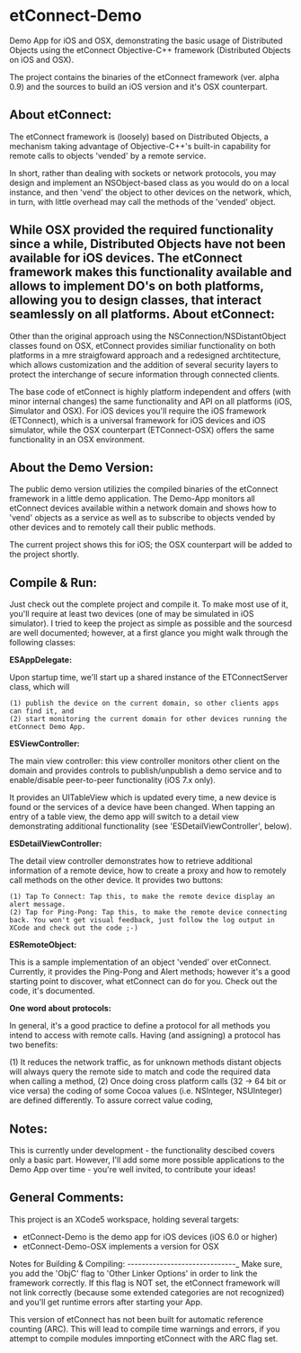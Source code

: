 etConnect-Demo
==============

Demo App for iOS and OSX, demonstrating the basic usage of Distributed Objects using the etConnect Objective-C++ framework
(Distributed Objects on iOS and OSX). 

The project contains the binaries of the etConnect framework (ver. alpha 0.9) and the sources to build an iOS version and it's OSX counterpart.

About etConnect:
----------------
The etConnect framework is (loosely) based on Distributed Objects, a mechanism taking advantage of Objective-C++'s built-in capability
for remote calls to objects 'vended' by a remote service.

In short, rather than dealing with sockets or network protocols, you may design and implement an NSObject-based class as you
would do on a local instance, and then 'vend' the object to other devices on the network, which, in turn, with little overhead
may call the methods of the 'vended' object.

While OSX provided the required functionality since a while, Distributed Objects have not been available for iOS devices. The etConnect
framework makes this functionality available and allows to implement DO's on both platforms, allowing you to design classes, that
interact seamlessly on all platforms. 
About etConnect:
----------------

Other than the original approach using the NSConnection/NSDistantObject classes found on OSX, etConnect provides similiar
functionality on both platforms in a mre straigfoward approach and a redesigned archtitecture, which allows customization and
the addition of several security layers to protect the interchange of secure information through connected clients.

The base code of etConnect is highly platform independent and offers (with minor internal changes) the same functionality and API
on all platforms (iOS, Simulator and OSX). For iOS devices you'll require the iOS framework (ETConnect), which is a universal framework
for iOS devices and iOS simulator, while the OSX counterpart (ETConnect-OSX) offers the same functionality in an OSX environment. 


About the Demo Version:
-----------------------
The public demo version utilizies the compiled binaries of the etConnect framework in a little demo application.
The Demo-App monitors all etConnect devices available within a network domain and shows how to 'vend' objects as a service as well as to subscribe to 
objects vended by other devices and to remotely call their public methods.  

The current project shows this for iOS; the OSX counterpart will be added to the project shortly.  

Compile & Run:
--------------
Just check out the complete project and compile it. To make most use of it, you'll require at least two devices (one of
may be simulated in iOS simulator). I tried to keep the project as simple as possible and the sourcesd are well documented; 
however, at a first glance you might walk through the following classes:

<b>ESAppDelegate:</b></br>

Upon startup time, we'll start up a shared instance of the ETConnectServer class, which will

    (1) publish the device on the current domain, so other clients apps can find it, and
    (2) start monitoring the current domain for other devices running the etConnect Demo App.    

<b>ESViewController:</b></br>

The main view controller: this view controller monitors other client on the domain and provides
controls to publish/unpublish a demo service and to enable/disable peer-to-peer functionality (iOS 7.x only). 
 
It provides an UITableView which is updated every time, a new device is found or the services of a
device have been changed. When tapping an entry of a table view, the demo app will switch to a detail view
demonstrating additional functionality (see 'ESDetailViewController', below).


<b>ESDetailViewController:</b></br>

The detail view controller demonstrates how to retrieve additional information of a remote device, how
to create a proxy and how to remotely call methods on the other device. It provides two buttons:

    (1) Tap To Connect: Tap this, to make the remote device display an alert message.
    (2) Tap for Ping-Pong: Tap this, to make the remote device connecting back. You won't get visual feedback, just follow the log output in XCode and check out the code ;-)  


<b>ESRemoteObject:</b></br>

This is a sample implementation of an object 'vended' over etConnect. Currently, it provides the 
Ping-Pong and Alert methods; however it's a good starting point to discover, what etConnect can do for you.
Check out the code, it's documented.

<b>One word about protocols:</b></br>

In general, it's a good practice to define a protocol for all methods you intend to access with remote calls.
Having (and assigning) a protocol has two benefits:

(1) It reduces the network traffic, as for unknown methods distant objects will always query the remote side to match and code the required data when calling a method,
(2) Once doing cross platform calls (32 -> 64 bit or vice versa) the coding of some Cocoa values (i.e. NSInteger, NSUInteger) are defined differently.
To assure correct value coding,   


Notes:
------
This is currently under development - the functionality descibed covers only a basic part. However, I'll add
some more possible applications to the Demo App over time - you're well invited, to contribute your ideas! 

General Comments:
-----------------

This project is an XCode5 workspace, holding several targets:

- etConnect-Demo is the demo app for iOS devices (iOS 6.0 or higher)
- etConnect-Demo-OSX implements a version for OSX


Notes for Building & Compiling:
------------------------------_
Make sure, you add the 'ObjC' flag to 'Other Linker Options' in order to link the framework correctly. If this
flag is NOT set, the etConnect framework will not link correctly (because some extended categories are not
recognized) and you'll get runtime errors after starting your App.

This version of etConnect has not been built for automatic reference counting (ARC). This will lead to compile 
time warnings and errors, if you attempt to compile modules imnporting etConnect with the ARC flag set.





